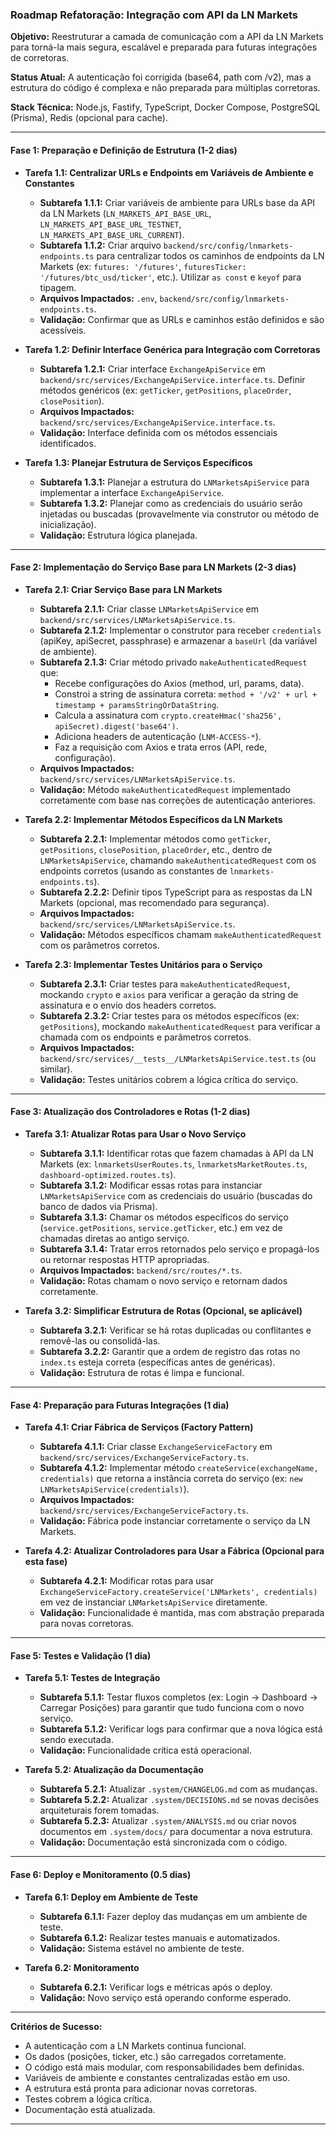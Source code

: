 ### **Roadmap Refatoração: Integração com API da LN Markets**

**Objetivo:** Reestruturar a camada de comunicação com a API da LN Markets para torná-la mais segura, escalável e preparada para futuras integrações de corretoras.

**Status Atual:** A autenticação foi corrigida (base64, path com /v2), mas a estrutura do código é complexa e não preparada para múltiplas corretoras.

**Stack Técnica:** Node.js, Fastify, TypeScript, Docker Compose, PostgreSQL (Prisma), Redis (opcional para cache).

---

#### **Fase 1: Preparação e Definição de Estrutura (1-2 dias)**

*   **Tarefa 1.1: Centralizar URLs e Endpoints em Variáveis de Ambiente e Constantes**
    *   **Subtarefa 1.1.1:** Criar variáveis de ambiente para URLs base da API da LN Markets (`LN_MARKETS_API_BASE_URL`, `LN_MARKETS_API_BASE_URL_TESTNET`, `LN_MARKETS_API_BASE_URL_CURRENT`).
    *   **Subtarefa 1.1.2:** Criar arquivo `backend/src/config/lnmarkets-endpoints.ts` para centralizar todos os caminhos de endpoints da LN Markets (ex: `futures: '/futures'`, `futuresTicker: '/futures/btc_usd/ticker'`, etc.). Utilizar `as const` e `keyof` para tipagem.
    *   **Arquivos Impactados:** `.env`, `backend/src/config/lnmarkets-endpoints.ts`.
    *   **Validação:** Confirmar que as URLs e caminhos estão definidos e são acessíveis.

*   **Tarefa 1.2: Definir Interface Genérica para Integração com Corretoras**
    *   **Subtarefa 1.2.1:** Criar interface `ExchangeApiService` em `backend/src/services/ExchangeApiService.interface.ts`. Definir métodos genéricos (ex: `getTicker`, `getPositions`, `placeOrder`, `closePosition`).
    *   **Arquivos Impactados:** `backend/src/services/ExchangeApiService.interface.ts`.
    *   **Validação:** Interface definida com os métodos essenciais identificados.

*   **Tarefa 1.3: Planejar Estrutura de Serviços Específicos**
    *   **Subtarefa 1.3.1:** Planejar a estrutura do `LNMarketsApiService` para implementar a interface `ExchangeApiService`.
    *   **Subtarefa 1.3.2:** Planejar como as credenciais do usuário serão injetadas ou buscadas (provavelmente via construtor ou método de inicialização).
    *   **Validação:** Estrutura lógica planejada.

---

#### **Fase 2: Implementação do Serviço Base para LN Markets (2-3 dias)**

*   **Tarefa 2.1: Criar Serviço Base para LN Markets**
    *   **Subtarefa 2.1.1:** Criar classe `LNMarketsApiService` em `backend/src/services/LNMarketsApiService.ts`.
    *   **Subtarefa 2.1.2:** Implementar o construtor para receber `credentials` (apiKey, apiSecret, passphrase) e armazenar a `baseUrl` (da variável de ambiente).
    *   **Subtarefa 2.1.3:** Criar método privado `makeAuthenticatedRequest` que:
        *   Recebe configurações do Axios (method, url, params, data).
        *   Constroi a string de assinatura correta: `method + '/v2' + url + timestamp + paramsStringOrDataString`.
        *   Calcula a assinatura com `crypto.createHmac('sha256', apiSecret).digest('base64')`.
        *   Adiciona headers de autenticação (`LNM-ACCESS-*`).
        *   Faz a requisição com Axios e trata erros (API, rede, configuração).
    *   **Arquivos Impactados:** `backend/src/services/LNMarketsApiService.ts`.
    *   **Validação:** Método `makeAuthenticatedRequest` implementado corretamente com base nas correções de autenticação anteriores.

*   **Tarefa 2.2: Implementar Métodos Específicos da LN Markets**
    *   **Subtarefa 2.2.1:** Implementar métodos como `getTicker`, `getPositions`, `closePosition`, `placeOrder`, etc., dentro de `LNMarketsApiService`, chamando `makeAuthenticatedRequest` com os endpoints corretos (usando as constantes de `lnmarkets-endpoints.ts`).
    *   **Subtarefa 2.2.2:** Definir tipos TypeScript para as respostas da LN Markets (opcional, mas recomendado para segurança).
    *   **Arquivos Impactados:** `backend/src/services/LNMarketsApiService.ts`.
    *   **Validação:** Métodos específicos chamam `makeAuthenticatedRequest` com os parâmetros corretos.

*   **Tarefa 2.3: Implementar Testes Unitários para o Serviço**
    *   **Subtarefa 2.3.1:** Criar testes para `makeAuthenticatedRequest`, mockando `crypto` e `axios` para verificar a geração da string de assinatura e o envio dos headers corretos.
    *   **Subtarefa 2.3.2:** Criar testes para os métodos específicos (ex: `getPositions`), mockando `makeAuthenticatedRequest` para verificar a chamada com os endpoints e parâmetros corretos.
    *   **Arquivos Impactados:** `backend/src/services/__tests__/LNMarketsApiService.test.ts` (ou similar).
    *   **Validação:** Testes unitários cobrem a lógica crítica do serviço.

---

#### **Fase 3: Atualização dos Controladores e Rotas (1-2 dias)**

*   **Tarefa 3.1: Atualizar Rotas para Usar o Novo Serviço**
    *   **Subtarefa 3.1.1:** Identificar rotas que fazem chamadas à API da LN Markets (ex: `lnmarketsUserRoutes.ts`, `lnmarketsMarketRoutes.ts`, `dashboard-optimized.routes.ts`).
    *   **Subtarefa 3.1.2:** Modificar essas rotas para instanciar `LNMarketsApiService` com as credenciais do usuário (buscadas do banco de dados via Prisma).
    *   **Subtarefa 3.1.3:** Chamar os métodos específicos do serviço (`service.getPositions`, `service.getTicker`, etc.) em vez de chamadas diretas ao antigo serviço.
    *   **Subtarefa 3.1.4:** Tratar erros retornados pelo serviço e propagá-los ou retornar respostas HTTP apropriadas.
    *   **Arquivos Impactados:** `backend/src/routes/*.ts`.
    *   **Validação:** Rotas chamam o novo serviço e retornam dados corretamente.

*   **Tarefa 3.2: Simplificar Estrutura de Rotas (Opcional, se aplicável)**
    *   **Subtarefa 3.2.1:** Verificar se há rotas duplicadas ou conflitantes e removê-las ou consolidá-las.
    *   **Subtarefa 3.2.2:** Garantir que a ordem de registro das rotas no `index.ts` esteja correta (específicas antes de genéricas).
    *   **Validação:** Estrutura de rotas é limpa e funcional.

---

#### **Fase 4: Preparação para Futuras Integrações (1 dia)**

*   **Tarefa 4.1: Criar Fábrica de Serviços (Factory Pattern)**
    *   **Subtarefa 4.1.1:** Criar classe `ExchangeServiceFactory` em `backend/src/services/ExchangeServiceFactory.ts`.
    *   **Subtarefa 4.1.2:** Implementar método `createService(exchangeName, credentials)` que retorna a instância correta do serviço (ex: `new LNMarketsApiService(credentials)`).
    *   **Arquivos Impactados:** `backend/src/services/ExchangeServiceFactory.ts`.
    *   **Validação:** Fábrica pode instanciar corretamente o serviço da LN Markets.

*   **Tarefa 4.2: Atualizar Controladores para Usar a Fábrica (Opcional para esta fase)**
    *   **Subtarefa 4.2.1:** Modificar rotas para usar `ExchangeServiceFactory.createService('LNMarkets', credentials)` em vez de instanciar `LNMarketsApiService` diretamente.
    *   **Validação:** Funcionalidade é mantida, mas com abstração preparada para novas corretoras.

---

#### **Fase 5: Testes e Validação (1 dia)**

*   **Tarefa 5.1: Testes de Integração**
    *   **Subtarefa 5.1.1:** Testar fluxos completos (ex: Login -> Dashboard -> Carregar Posições) para garantir que tudo funciona com o novo serviço.
    *   **Subtarefa 5.1.2:** Verificar logs para confirmar que a nova lógica está sendo executada.
    *   **Validação:** Funcionalidade crítica está operacional.

*   **Tarefa 5.2: Atualização da Documentação**
    *   **Subtarefa 5.2.1:** Atualizar `.system/CHANGELOG.md` com as mudanças.
    *   **Subtarefa 5.2.2:** Atualizar `.system/DECISIONS.md` se novas decisões arquiteturais forem tomadas.
    *   **Subtarefa 5.2.3:** Atualizar `.system/ANALYSIS.md` ou criar novos documentos em `.system/docs/` para documentar a nova estrutura.
    *   **Validação:** Documentação está sincronizada com o código.

---

#### **Fase 6: Deploy e Monitoramento (0.5 dias)**

*   **Tarefa 6.1: Deploy em Ambiente de Teste**
    *   **Subtarefa 6.1.1:** Fazer deploy das mudanças em um ambiente de teste.
    *   **Subtarefa 6.1.2:** Realizar testes manuais e automatizados.
    *   **Validação:** Sistema estável no ambiente de teste.

*   **Tarefa 6.2: Monitoramento**
    *   **Subtarefa 6.2.1:** Verificar logs e métricas após o deploy.
    *   **Validação:** Novo serviço está operando conforme esperado.

---

**Critérios de Sucesso:**

*   A autenticação com a LN Markets continua funcional.
*   Os dados (posições, ticker, etc.) são carregados corretamente.
*   O código está mais modular, com responsabilidades bem definidas.
*   Variáveis de ambiente e constantes centralizadas estão em uso.
*   A estrutura está pronta para adicionar novas corretoras.
*   Testes cobrem a lógica crítica.
*   Documentação está atualizada.

---